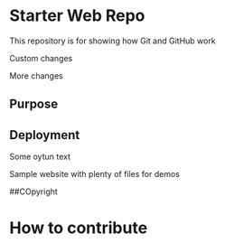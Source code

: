 # Starter Web Repo

This repository is for showing how Git and GitHub work

Custom changes

More changes

## Purpose

## Deployment

Some oytun text

Sample website with plenty of files for demos

##COpyright


# How to contribute
